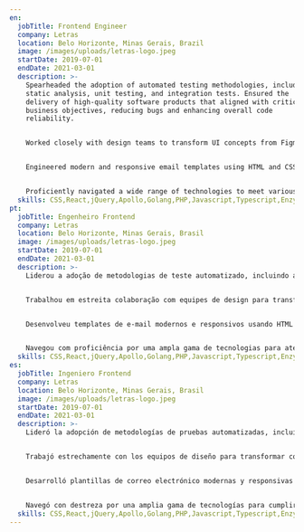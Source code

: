 ```yaml
---
en:
  jobTitle: Frontend Engineer
  company: Letras
  location: Belo Horizonte, Minas Gerais, Brazil
  image: /images/uploads/letras-logo.jpeg
  startDate: 2019-07-01
  endDate: 2021-03-01
  description: >-
    Spearheaded the adoption of automated testing methodologies, including
    static analysis, unit testing, and integration tests. Ensured the
    delivery of high-quality software products that aligned with critical
    business objectives, reducing bugs and enhancing overall code
    reliability.


    Worked closely with design teams to transform UI concepts from Figma and Sketch into interactive and engaging user interfaces. Crafted seamless and captivating user experiences that increased user engagement and satisfaction.


    Engineered modern and responsive email templates using HTML and CSS, leading to impactful email marketing campaigns. These campaigns significantly improved customer engagement and conversion rates.


    Proficiently navigated a wide range of technologies to meet various business requirements. Utilized modern frameworks like React and GraphQL, as well as legacy applications using Backbone.js, jQuery, and Vanilla JavaScript, demonstrating versatility and adaptability.
  skills: CSS,React,jQuery,Apollo,Golang,PHP,Javascript,Typescript,Enzyme,jest
pt:
  jobTitle: Engenheiro Frontend
  company: Letras
  location: Belo Horizonte, Minas Gerais, Brasil
  image: /images/uploads/letras-logo.jpeg
  startDate: 2019-07-01
  endDate: 2021-03-01
  description: >-
    Liderou a adoção de metodologias de teste automatizado, incluindo análise estática, testes unitários e de integração. Garantiu a entrega de produtos de software de alta qualidade alinhados com os objetivos comerciais críticos, reduzindo bugs e aumentando a confiabilidade geral do código.


    Trabalhou em estreita colaboração com equipes de design para transformar conceitos de UI do Figma e Sketch em interfaces de usuário interativas e envolventes. Criou experiências de usuário perfeitas e cativantes, que aumentaram o engajamento e a satisfação dos usuários.


    Desenvolveu templates de e-mail modernos e responsivos usando HTML e CSS, resultando em campanhas de e-mail marketing impactantes. Essas campanhas melhoraram significativamente o engajamento dos clientes e as taxas de conversão.


    Navegou com proficiência por uma ampla gama de tecnologias para atender a vários requisitos de negócios. Utilizou frameworks modernos como React e GraphQL, bem como aplicativos legados usando Backbone.js, jQuery e JavaScript puro, demonstrando versatilidade e adaptabilidade.
  skills: CSS,React,jQuery,Apollo,Golang,PHP,Javascript,Typescript,Enzyme,jest
es:
  jobTitle: Ingeniero Frontend
  company: Letras
  location: Belo Horizonte, Minas Gerais, Brasil
  image: /images/uploads/letras-logo.jpeg
  startDate: 2019-07-01
  endDate: 2021-03-01
  description: >-
    Lideró la adopción de metodologías de pruebas automatizadas, incluidas análisis estáticos, pruebas unitarias y pruebas de integración. Aseguró la entrega de productos de software de alta calidad alineados con los objetivos comerciales críticos, reduciendo errores y mejorando la confiabilidad general del código.


    Trabajó estrechamente con los equipos de diseño para transformar conceptos de UI de Figma y Sketch en interfaces de usuario interactivas y atractivas. Creó experiencias de usuario perfectas y cautivadoras que aumentaron la participación y satisfacción de los usuarios.


    Desarrolló plantillas de correo electrónico modernas y responsivas utilizando HTML y CSS, lo que resultó en campañas de marketing por correo electrónico impactantes. Estas campañas mejoraron significativamente la participación de los clientes y las tasas de conversión.


    Navegó con destreza por una amplia gama de tecnologías para cumplir con diversos requisitos comerciales. Utilizó marcos modernos como React y GraphQL, así como aplicaciones heredadas que usan Backbone.js, jQuery y JavaScript puro, demostrando versatilidad y adaptabilidad.
  skills: CSS,React,jQuery,Apollo,Golang,PHP,Javascript,Typescript,Enzyme,jest
---
```

